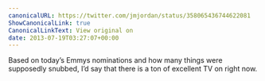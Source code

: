 ```yaml
---
canonicalURL: https://twitter.com/jmjordan/status/358065436744622081
ShowCanonicalLink: true
CanonicalLinkText: View original on
date: 2013-07-19T03:27:07+00:00
---
```

Based on today’s Emmys nominations and how many things were supposedly snubbed, I’d say that there is a ton of excellent TV on right now.